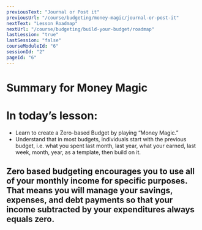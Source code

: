 ```yaml
---
previousText: "Journal or Post it"
previousUrl: "/course/budgeting/money-magic/journal-or-post-it"
nextText: "Lesson Roadmap"
nextUrl: "/course/budgeting/build-your-budget/roadmap"
lastLession: "true"
lastSession: "false"
courseModuleId: "6"
sessionId: "2"
pageId: "6"
---
```



# Summary for Money Magic
# In today’s lesson: 
- Learn to create a Zero-based Budget by playing “Money Magic.”
- Understand that in most budgets, individuals start with the previous budget, i.e. what you spent last month, last year, what your earned, last week, month, year, as a template, then build on it.

## Zero based budgeting encourages you to use all of your monthly income for specific purposes. That means you will manage your savings, expenses, and debt payments so that your income subtracted by your expenditures always equals zero.